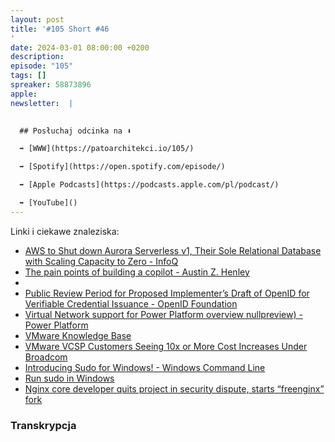 ```yaml
---
layout: post
title: '#105 Short #46
'
date: 2024-03-01 08:00:00 +0200
description: 
episode: "105"
tags: []
spreaker: 58873896
apple: 
newsletter:  |
  

  ## Posłuchaj odcinka na ⬇️

  ➡️ [WWW](https://patoarchitekci.io/105/)

  ➡️ [Spotify](https://open.spotify.com/episode/)

  ➡️ [Apple Podcasts](https://podcasts.apple.com/pl/podcast/)

  ➡️ [YouTube]()
---
```



Linki i ciekawe znaleziska:

- [AWS to Shut down Aurora Serverless v1, Their Sole Relational Database with Scaling Capacity to Zero - InfoQ](https://www.infoq.com/news/2024/01/aurora-serverless-v1-retirement/)
- [The pain points of building a copilot - Austin Z. Henley](https://austinhenley.com/blog/copilotpainpoints.html)
- [](https://bytedance.larkoffice.com/docx/NkCXddM44oXSTnxeDeVcu6BfnFd)
- [Public Review Period for Proposed Implementer’s Draft of OpenID for Verifiable Credential Issuance - OpenID Foundation](https://openid.net/review-of-proposed-implementers-draft-of-openid-for-verifiable-credential-issuance/)
- [Virtual Network support for Power Platform overview nullpreview) - Power Platform  ](https://learn.microsoft.com/en-us/power-platform/admin/vnet-support-overview)
- [VMware Knowledge Base](https://kb.vmware.com/s/article/2107518)
- [VMware VCSP Customers Seeing 10x or More Cost Increases Under Broadcom](https://www.servethehome.com/vmware-vcsp-customers-seeing-10x-or-more-cost-increases-under-broadcom/)
- [Introducing Sudo for Windows! - Windows Command Line](https://devblogs.microsoft.com/commandline/introducing-sudo-for-windows/)
- [Run sudo in Windows  ](https://stapp.space/sudo-under-windows/)
- [Nginx core developer quits project in security dispute, starts “freenginx” fork  ](https://arstechnica.com/information-technology/2024/02/nginx-key-developer-starts-a-freenginx-fork-after-dispute-with-parent-firm/)

### Transkrypcja

